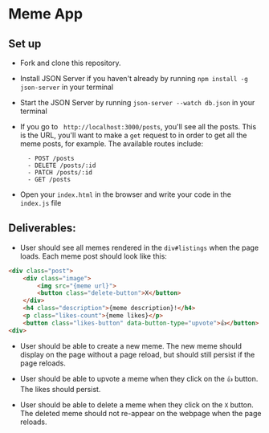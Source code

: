 # Meme App

## Set up

- Fork and clone this repository.
- Install JSON Server if you haven't already by running `npm install -g json-server` in your terminal
- Start the JSON Server by running `json-server --watch db.json` in your terminal
- If you go to ` http://localhost:3000/posts`, you'll see all the posts. This is the URL, you'll want to make a `get` request to in order to get all the meme posts, for example. The available routes include:

        - POST /posts
        - DELETE /posts/:id
        - PATCH /posts/:id
        - GET /posts
- Open your `index.html` in the browser and write your code in the `index.js` file

## Deliverables:

- User should see all memes rendered in the `div#listings` when the page loads. Each meme post should look like this:
```HTML
<div class="post">
    <div class="image">
        <img src="{meme url}">
        <button class="delete-button">X</button>
    </div>
    <h4 class="description">{meme description}!</h4>
    <p class="likes-count">{meme likes}</p>
    <button class="likes-button" data-button-type="upvote">👍</button>
<div>
```

- User should be able to create a new meme. The new meme should display on the page without a page reload, but should still persist if the page reloads.

- User should be able to upvote a meme when they click on the `👍` button. The likes should persist.

- User should be able to delete a meme when they click on the `X` button. The deleted meme should not re-appear on the webpage when the page reloads.
